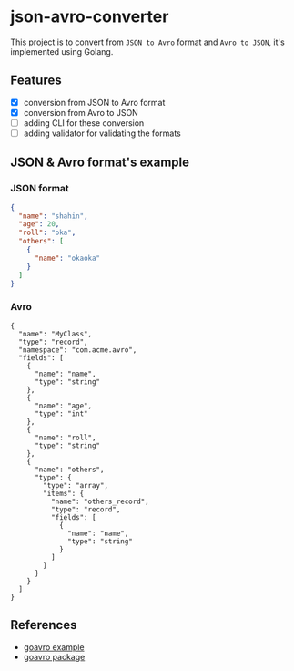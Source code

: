 # json-avro-converter
This project is to convert from `JSON to Avro` format and `Avro to JSON`, it's implemented using Golang.


## Features
- [x] conversion from JSON to Avro format
- [x] conversion from Avro to JSON
- [ ] adding CLI for these conversion
- [ ] adding validator for validating the formats

## JSON & Avro format's example
### JSON format
```json
{
  "name": "shahin",
  "age": 20,
  "roll": "oka",
  "others": [
    {
      "name": "okaoka"
    }
  ]
}
```

### Avro
```
{
  "name": "MyClass",
  "type": "record",
  "namespace": "com.acme.avro",
  "fields": [
    {
      "name": "name",
      "type": "string"
    },
    {
      "name": "age",
      "type": "int"
    },
    {
      "name": "roll",
      "type": "string"
    },
    {
      "name": "others",
      "type": {
        "type": "array",
        "items": {
          "name": "others_record",
          "type": "record",
          "fields": [
            {
              "name": "name",
              "type": "string"
            }
          ]
        }
      }
    }
  ]
}
```


## References
- [goavro example](https://github.com/linkedin/goavro/blob/master/examples/165/main.go)
- [goavro package](https://pkg.go.dev/github.com/linkedin/goavro/v2#section-readme)

